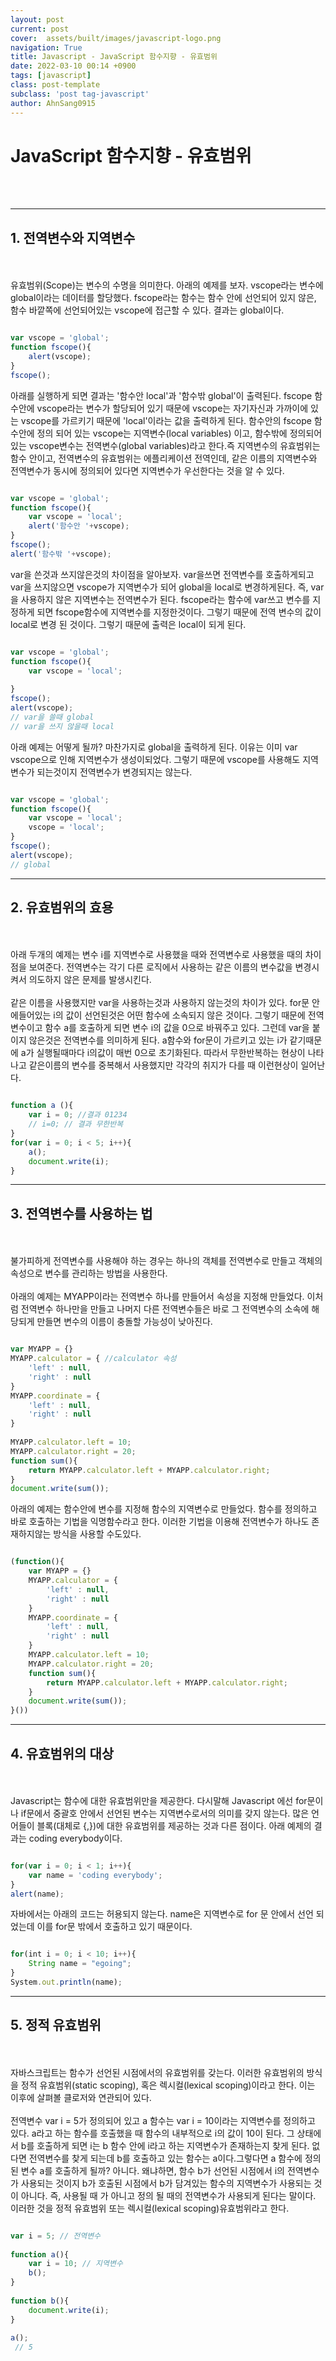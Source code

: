 ```yaml
---
layout: post
current: post
cover:  assets/built/images/javascript-logo.png
navigation: True
title: Javascript - JavaScript 함수지향 - 유효범위
date: 2022-03-10 00:14 +0900
tags: [javascript]
class: post-template
subclass: 'post tag-javascript'
author: AhnSang0915
---
```


# JavaScript 함수지향 - 유효범위

<br>
<br>


---

## 1. 전역변수와 지역변수
<br>
<br>
유효범위(Scope)는 변수의 수명을 의미한다. 아래의 예제를 보자. vscope라는 변수에 global이라는 데이터를 할당했다. fscope라는 함수는 함수 안에 선언되어 있지 않은, 함수 바깥쪽에 선언되어있는 vscope에 접근할 수 있다. 결과는 global이다. 

~~~javascript

var vscope = 'global';
function fscope(){
    alert(vscope);
}
fscope();

~~~

아래를 실행하게 되면 결과는 '함수안 local'과 '함수밖 global'이 출력된다. fscope 함수안에 vscope라는 변수가 할당되어 있기 때문에 vscope는 자기자신과 가까이에 있는 vscope를 가르키기 때문에 'local'이라는 값을 출력하게 된다. 함수안의 fscope 함수안에 정의 되어 있는 vscope는 지역변수(local variables) 이고, 함수밖에  정의되어 있는 vscope변수는 전역변수(global variables)라고 한다.즉 지역변수의 유효범위는 함수 안이고, 전역변수의 유효범위는 에플리케이션 전역인데, 같은 이름의 지역변수와 전역변수가 동시에 정의되어 있다면 지역변수가 우선한다는 것을 알 수 있다.

~~~javascript

var vscope = 'global';
function fscope(){
    var vscope = 'local';
    alert('함수안 '+vscope);
}
fscope();
alert('함수밖 '+vscope);

~~~

var을 쓴것과 쓰지않은것의 차이점을 알아보자. var을쓰면 전역변수를 호출하게되고 var을 쓰지않으면 vscope가 지역변수가 되어 global을 local로 변경하게된다. 즉,  var을 사용하지 않은 지역변수는 전역변수가 된다. fscope라는 함수에 var쓰고 변수를 지정하게 되면 fscope함수에 지역변수를 지정한것이다. 그렇기 때문에 전역 변수의 값이 local로 변경 된 것이다. 그렇기 때문에 출력은 local이 되게 된다.

~~~javascript

var vscope = 'global';
function fscope(){
    var vscope = 'local';
   
}
fscope();
alert(vscope);
// var을 쓸때 global
// var을 쓰지 않을때 local
~~~

아래 예제는 어떻게 될까? 마찬가지로 global을 출력하게 된다. 이유는 이미 var vscope으로 인해 지역변수가 생성이되었다. 그렇기 때문에 vscope를 사용해도 지역변수가 되는것이지 전역변수가 변경되지는 않는다.

~~~javascript

var vscope = 'global';
function fscope(){
    var vscope = 'local';
    vscope = 'local';   
}
fscope();
alert(vscope);
// global

~~~

---

## 2. 유효범위의 효용
<br>
<br>
아래 두개의 예제는 변수 i를 지역변수로 사용했을 때와 전역변수로 사용했을 때의 차이점을 보여준다. 전역변수는 각기 다른 로직에서 사용하는 같은 이름의 변수값을 변경시켜서 의도하지 않은 문제를 발생시킨다.
<br>
<br>
같은 이름을 사용했지만 var을 사용하는것과 사용하지 않는것의 차이가 있다. for문 안에들어있는 i의 값이 선언된것은 어떤 함수에 소속되지 않은 것이다. 그렇기 때문에 전역변수이고 함수 a를 호출하게 되면 변수 i의 값을 0으로 바꿔주고 있다. 그런데 var을 붙이지 않은것은 전역변수를 의미하게 된다. a함수와 for문이 가르키고 있는 i가 같기때문에 a가 실행될때마다 i의값이 매번 0으로 초기화된다. 따라서 무한반복하는 현상이 나타나고 같은이름의 변수를 중복해서 사용했지만 각각의 취지가 다를 때 이런현상이 일어난다.

~~~javascript

function a (){
    var i = 0; //결과 01234
    // i=0; // 결과 무한반복
}
for(var i = 0; i < 5; i++){
    a();
    document.write(i);
}

~~~

---

## 3. 전역변수를 사용하는 법
<br>
<br>
불가피하게 전역변수를 사용해야 하는 경우는 하나의 객체를 전역변수로 만들고 객체의 속성으로 변수를 관리하는 방법을 사용한다.

<br>
<br>
아래의 예제는 MYAPP이라는 전역변수 하나를 만들어서 속성을 지정해 만들었다. 이처럼 전역변수 하나만을 만들고 나머지 다른 전역변수들은 바로 그 전역변수의 소속에 해당되게 만들면 변수의 이름이 충돌할 가능성이 낮아진다.


~~~javascript

var MYAPP = {}
MYAPP.calculator = { //calculator 속성
    'left' : null,
    'right' : null
}
MYAPP.coordinate = {
    'left' : null,
    'right' : null
}
 
MYAPP.calculator.left = 10;
MYAPP.calculator.right = 20;
function sum(){
    return MYAPP.calculator.left + MYAPP.calculator.right;
}
document.write(sum());

~~~

아래의 예제는 함수안에 변수를 지정해 함수의 지역변수로 만들었다. 함수를 정의하고 바로 호출하는 기법을 익명함수라고 한다. 이러한 기법을 이용해 전역변수가 하나도 존재하지않는 방식을 사용할 수도있다.

~~~javascript

(function(){
    var MYAPP = {}
    MYAPP.calculator = {
        'left' : null,
        'right' : null
    }
    MYAPP.coordinate = {
        'left' : null,
        'right' : null
    }
    MYAPP.calculator.left = 10;
    MYAPP.calculator.right = 20;
    function sum(){
        return MYAPP.calculator.left + MYAPP.calculator.right;
    }
    document.write(sum());
}())

~~~

---


## 4. 유효범위의 대상
<br>
<br>
Javascript는 함수에 대한 유효범위만을 제공한다. 다시말해 Javascript 에선 for문이나 if문에서 중괄호 안에서 선언된 변수는 지역변수로서의 의미를 갖지 않는다. 많은 언어들이 블록(대체로 {,})에 대한 유효범위를 제공하는 것과 다른 점이다. 아래 예제의 결과는 coding everybody이다.

~~~javascript

for(var i = 0; i < 1; i++){
    var name = 'coding everybody';
}
alert(name);

~~~

자바에서는 아래의 코드는 허용되지 않는다. name은 지역변수로 for 문 안에서 선언 되었는데 이를 for문 밖에서 호출하고 있기 때문이다.


~~~javascript

for(int i = 0; i < 10; i++){
    String name = "egoing";
}
System.out.println(name);

~~~

---


## 5. 정적 유효범위
<br>
<br>
자바스크립트는 함수가 선언된 시점에서의 유효범위를 갖는다. 이러한 유효범위의 방식을 정적 유효범위(static scoping), 혹은 렉시컬(lexical scoping)이라고 한다. 이는 이후에 살펴볼 클로저와 연관되어 있다.
<br>
<br>
전역변수 var i = 5가 정의되어 있고 a 함수는 var i = 10이라는 지역변수를 정의하고 있다. a라고 하는 함수를 호출했을 때 함수의 내부적으로 i의 값이 10이 된다. 그 상태에서 b를 호출하게 되면 i는 b 함수 안에 i라고 하는 지역변수가 존재하는지 찾게 된다. 없다면 전역변수를 찾게 되는데 b를 호출하고 있는 함수는 a이다.그렇다면 a 함수에 정의된 변수 a를 호출하게 될까? 아니다. 왜냐하면, 함수 b가 선언된 시점에서 i의 전역변수가 사용되는 것이지 b가 호출된 시점에서 b가 담겨있는 함수의 지역변수가 사용되는 것이 아니다. 즉, 사용될 때 가 아니고 정의 될 때의 전역변수가 사용되게 된다는 말이다. 이러한 것을 정적 유효범위 또는 렉시컬(lexical scoping)유효범위라고 한다.

~~~javascript

var i = 5; // 전역변수
 
function a(){
    var i = 10; // 지역변수
    b();
}
 
function b(){
    document.write(i);
}
 
a();
 // 5
~~~

